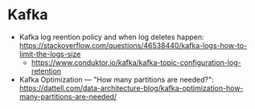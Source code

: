 # Kafka

- Kafka log reention policy and when log deletes happen:   
https://stackoverflow.com/questions/46538440/kafka-logs-how-to-limit-the-logs-size
    - https://www.conduktor.io/kafka/kafka-topic-configuration-log-retention
- Kafka Optimization — "How many partitions are needed?":   
https://dattell.com/data-architecture-blog/kafka-optimization-how-many-partitions-are-needed/